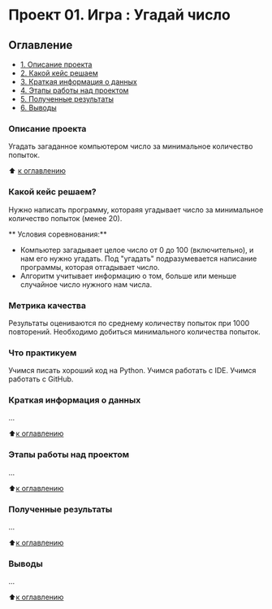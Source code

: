 # Проект 01. Игра : Угадай число

## Оглавление
* [1. Описание проекта](https://github.com/Marina-Egorova/DSPR-161-ME/tree/main/Project_01/README.md#Описание-проекта)
* [2. Какой кейс решаем](https://github.com/Marina-Egorova/DSPR-161-ME/tree/main/Project_01/README.md#Какой-кейс-решаем)
* [3. Краткая информация о данных](https://github.com/Marina-Egorova/DSPR-161-ME/tree/main/Project_01/README.md#Краткая-информация-о-данных)
* [4. Этапы работы над проектом](https://github.com/Marina-Egorova/DSPR-161-ME/tree/main/Project_01/README.md#Этапы-работы-над-проектом)
* [5. Полученные результаты](https://github.com/Marina-Egorova/DSPR-161-ME/tree/main/Project_01/README.md#Полученные-результаты)
* [6. Выводы](https://github.com/Marina-Egorova/DSPR-161-ME/tree/main/Project_01/README.md#Выводы)

### Описание проекта
Угадать загаданное компьютером число за минимальное количество попыток.

:arrow_up: [к оглавлению](https://github.com/Marina-Egorova/DSPR-161-ME/tree/main/Project_0/README.md#Оглавление)

### Какой кейс решаем?
Нужно написать программу, котораяя угадывает число за минимальное количество попыток (менее 20).

** Условия соревнования:**
- Компьютер загадывает целое число от 0 до 100 (включительно), и нам его нужно угадать. Под "угадать" подразумевается написание программы, которая отгадывает число.
- Алгоритм учитывает информацию о том, больше или меньше случайное число нужного нам числа.

### Метрика качества
Результаты оцениваются по среднему количеству попыток при 1000 повторений. Необходимо добиться минимального количества попыток.

### Что практикуем
Учимся писать хороший код на Python.
Учимся работать с IDE.
Учимся работать с GitHub.

### Краткая информация о данных
...

:arrow_up:[к оглавлению](https://github.com/Marina-Egorova/DSPR-161-ME/tree/main/Project_01/README.md#Оглавление)

### Этапы работы над проектом
...

:arrow_up:[к оглавлению](https://github.com/Marina-Egorova/DSPR-161-ME/tree/main/Project_01/README.md#Оглавление)

### Полученные результаты
...

:arrow_up:[к оглавлению](https://github.com/Marina-Egorova/DSPR-161-ME/tree/main/Project_01/README.md#Оглавление)

### Выводы
...

:arrow_up:[к оглавлению](https://github.com/Marina-Egorova/DSPR-161-ME/tree/main/Project_01/README.md#Оглавление)
